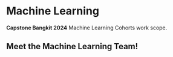 # Machine Learning
**Capstone Bangkit 2024**
Machine Learning Cohorts work scope.

## Meet the Machine Learning Team!

